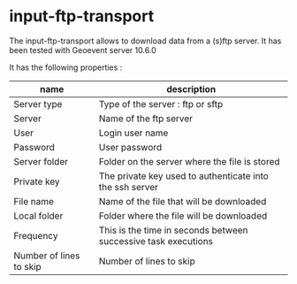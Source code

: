 # input-ftp-transport

The input-ftp-transport allows to download data from a (s)ftp server. It has been tested with Geoevent server 10.6.0

It has the following properties :

| name | description |
| ------ | ------ |
| Server type | Type of the server : ftp or sftp |
| Server | Name of the ftp server |
| User | Login user name |
| Password | User password |
| Server folder | Folder on the server where the file is stored |
| Private key | The private key used to authenticate into the ssh server |
| File name | Name of the file that will be downloaded |
| Local folder | Folder where the file will be downloaded |
| Frequency | This is the time in seconds between successive task executions |
| Number of lines to skip | Number of lines to skip |
